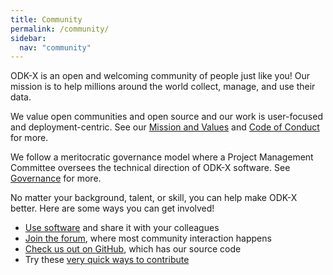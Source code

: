 ```yaml
---
title: Community
permalink: /community/
sidebar:
  nav: "community"
---
```


ODK-X is an open and welcoming community of people just like you! Our mission is to help millions around the world collect, manage, and use their data.

We value open communities and open source and our work is user-focused and deployment-centric. See our [Mission and Values](https://github.com/odk-x/governance/blob/master/MISSION-AND-VALUES.md) and [Code of Conduct](https://github.com/odk-x/governance/blob/master/CODE-OF-CONDUCT.md) for more.

We follow a meritocratic governance model where a Project Management Committee oversees the technical direction of ODK-X software. See [Governance](/community/governance) for more.

No matter your background, talent, or skill, you can help make ODK-X better. Here are some ways you can get involved!

 - [Use software](/software) and share it with your colleagues
 - [Join the forum](https://forum.odk-x.org), where most community interaction happens
 - [Check us out on GitHub](https://github.com/odk-x), which has our source code
 - Try these [very quick ways to contribute](https://forum.odk-x.org/t/quick-ways-to-contribute/9633)